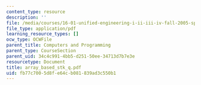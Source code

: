 ```yaml
---
content_type: resource
description: ''
file: /media/courses/16-01-unified-engineering-i-ii-iii-iv-fall-2005-spring-2006/fb77c7005d8fe64cb081839ad3c550b1_array_based_stk_q.pdf
file_type: application/pdf
learning_resource_types: []
ocw_type: OCWFile
parent_title: Computers and Programming
parent_type: CourseSection
parent_uid: 34c4c991-4bb5-d251-50ee-34713d7b7e3e
resourcetype: Document
title: array_based_stk_q.pdf
uid: fb77c700-5d8f-e64c-b081-839ad3c550b1
---
```

